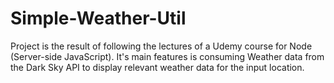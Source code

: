 # Simple-Weather-Util

Project is the result of following the lectures of a Udemy course for Node (Server-side JavaScript). It's main features is consuming Weather data from the Dark Sky API to display relevant weather data for the input location.
